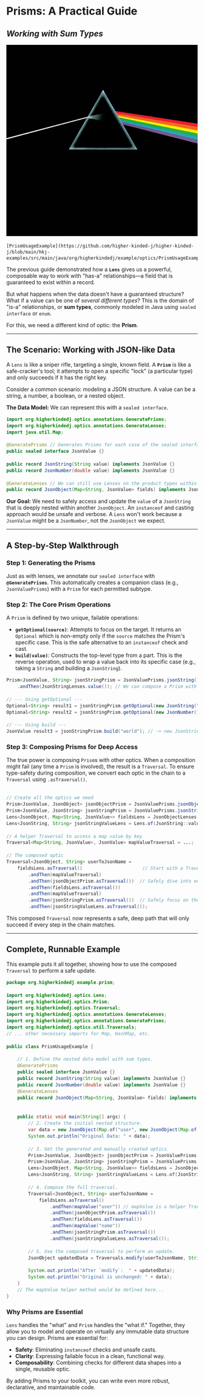 # Prisms: A Practical Guide
## _Working with Sum Types_
![prism.jpeg](../images/prism.jpeg)
~~~ admonish example title="See Example Code:"
[PrismUsageExample](https://github.com/higher-kinded-j/higher-kinded-j/blob/main/hkj-examples/src/main/java/org/higherkindedj/example/optics/PrismUsageExample.java)
~~~

The previous guide demonstrated how a **`Lens`** gives us a powerful, composable way to work with "has-a" relationships—a field that is guaranteed to exist within a record.

But what happens when the data doesn't have a guaranteed structure? What if a value can be one of *several different types*? This is the domain of "is-a" relationships, or **sum types**, commonly modeled in Java using `sealed interface` or `enum`.

For this, we need a different kind of optic: the **Prism**.

---

## The Scenario: Working with JSON-like Data

A `Lens` is like a sniper rifle, targeting a single, known field. A **`Prism`** is like a safe-cracker's tool; it attempts to open a specific "lock" (a particular type) and only succeeds if it has the right key.

Consider a common scenario: modeling a JSON structure. A value can be a string, a number, a boolean, or a nested object.

**The Data Model:** We can represent this with a `sealed interface`.


```java
import org.higherkindedj.optics.annotations.GeneratePrisms;
import org.higherkindedj.optics.annotations.GenerateLenses;
import java.util.Map;

@GeneratePrisms // Generates Prisms for each case of the sealed interface
public sealed interface JsonValue {}

public record JsonString(String value) implements JsonValue {}
public record JsonNumber(double value) implements JsonValue {}

@GenerateLenses // We can still use Lenses on the product types within the sum type
public record JsonObject(Map<String, JsonValue> fields) implements JsonValue {}
```

**Our Goal:** We need to safely access and update the `value` of a `JsonString` that is deeply nested within another `JsonObject`. An `instanceof` and casting approach would be unsafe and verbose. A `Lens` won't work because a `JsonValue` might be a `JsonNumber`, not the `JsonObject` we expect.

---

## A Step-by-Step Walkthrough

### Step 1: Generating the Prisms

Just as with lenses, we annotate our `sealed interface` with **`@GeneratePrisms`**. This automatically creates a companion class (e.g., `JsonValuePrisms`) with a `Prism` for each permitted subtype.

### Step 2: The Core Prism Operations

A `Prism` is defined by two unique, failable operations:

* **`getOptional(source)`**: Attempts to focus on the target. It returns an `Optional` which is non-empty only if the `source` matches the Prism's specific case. This is the safe alternative to an `instanceof` check and cast.
* **`build(value)`**: Constructs the top-level type from a part. This is the reverse operation, used to wrap a value back into its specific case (e.g., taking a `String` and building a `JsonString`).

```java
Prism<JsonValue, String> jsonStringPrism = JsonValuePrisms.jsonString()
    .andThen(JsonStringLenses.value()); // We can compose a Prism with a Lens!

// --- Using getOptional ---
Optional<String> result1 = jsonStringPrism.getOptional(new JsonString("hello")); // -> Optional.of("hello")
Optional<String> result2 = jsonStringPrism.getOptional(new JsonNumber(123));   // -> Optional.empty()

// --- Using build ---
JsonValue result3 = jsonStringPrism.build("world"); // -> new JsonString("world")
```

### Step 3: Composing Prisms for Deep Access

The true power is composing `Prism`s with other optics. When a composition might fail (any time a `Prism` is involved), the result is a `Traversal`. To ensure type-safety during composition, we convert each optic in the chain to a `Traversal` using `.asTraversal()`.


```java

// Create all the optics we need
Prism<JsonValue, JsonObject> jsonObjectPrism = JsonValuePrisms.jsonObject();
Prism<JsonValue, JsonString> jsonStringPrism = JsonValuePrisms.jsonString();
Lens<JsonObject, Map<String, JsonValue>> fieldsLens = JsonObjectLenses.fields();
Lens<JsonString, String> jsonStringValueLens = Lens.of(JsonString::value, (js, s) -> new JsonString(s));

// A helper Traversal to access a map value by key
Traversal<Map<String, JsonValue>, JsonValue> mapValueTraversal = ...;

// The composed optic
Traversal<JsonObject, String> userToJsonName =
    fieldsLens.asTraversal()                      // Start with a Traversal
        .andThen(mapValueTraversal)
        .andThen(jsonObjectPrism.asTraversal())  // Safely dive into nested object
        .andThen(fieldsLens.asTraversal())
        .andThen(mapValueTraversal)
        .andThen(jsonStringPrism.asTraversal())  // Safely focus on the string type
        .andThen(jsonStringValueLens.asTraversal());
```

This composed `Traversal` now represents a safe, deep path that will only succeed if every step in the chain matches.

---

## Complete, Runnable Example

This example puts it all together, showing how to use the composed `Traversal` to perform a safe update.


```java
package org.higherkindedj.example.prism;

import org.higherkindedj.optics.Lens;
import org.higherkindedj.optics.Prism;
import org.higherkindedj.optics.Traversal;
import org.higherkindedj.optics.annotations.GenerateLenses;
import org.higherkindedj.optics.annotations.GeneratePrisms;
import org.higherkindedj.optics.util.Traversals;
// ... other necessary imports for Map, HashMap, etc.

public class PrismUsageExample {

    // 1. Define the nested data model with sum types.
    @GeneratePrisms
    public sealed interface JsonValue {}
    public record JsonString(String value) implements JsonValue {}
    public record JsonNumber(double value) implements JsonValue {}
    @GenerateLenses
    public record JsonObject(Map<String, JsonValue> fields) implements JsonValue {}


    public static void main(String[] args) {
        // 2. Create the initial nested structure.
        var data = new JsonObject(Map.of("user", new JsonObject(Map.of("name", new JsonString("Alice")))));
        System.out.println("Original Data: " + data);

        // 3. Get the generated and manually created optics.
        Prism<JsonValue, JsonObject> jsonObjectPrism = JsonValuePrisms.jsonObject();
        Prism<JsonValue, JsonString> jsonStringPrism = JsonValuePrisms.jsonString();
        Lens<JsonObject, Map<String, JsonValue>> fieldsLens = JsonObjectLenses.fields();
        Lens<JsonString, String> jsonStringValueLens = Lens.of(JsonString::value, (js, s) -> new JsonString(s));

        // 4. Compose the full traversal.
        Traversal<JsonObject, String> userToJsonName =
            fieldsLens.asTraversal()
                .andThen(mapValue("user")) // mapValue is a helper Traversal for Maps
                .andThen(jsonObjectPrism.asTraversal())
                .andThen(fieldsLens.asTraversal())
                .andThen(mapValue("name"))
                .andThen(jsonStringPrism.asTraversal())
                .andThen(jsonStringValueLens.asTraversal());

        // 5. Use the composed traversal to perform an update.
        JsonObject updatedData = Traversals.modify(userToJsonName, String::toUpperCase, data);

        System.out.println("After `modify`:  " + updatedData);
        System.out.println("Original is unchanged: " + data);
    }
    // The mapValue helper method would be defined here...
}
```

### Why Prisms are Essential

`Lens` handles the "what" and `Prism` handles the "what if." Together, they allow you to model and operate on virtually any immutable data structure you can design. Prisms are essential for:

* **Safety**: Eliminating `instanceof` checks and unsafe casts.
* **Clarity**: Expressing failable focus in a clean, functional way.
* **Composability**: Combining checks for different data shapes into a single, reusable optic.

By adding Prisms to your toolkit, you can write even more robust, declarative, and maintainable code.

